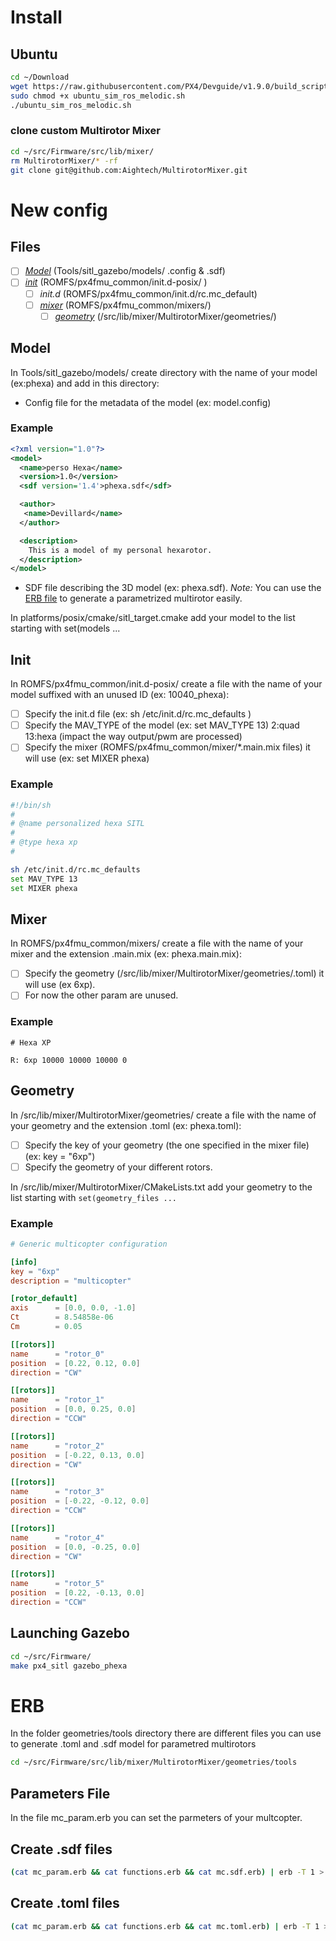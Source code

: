 # Install
## Ubuntu
```bash
cd ~/Download
wget https://raw.githubusercontent.com/PX4/Devguide/v1.9.0/build_scripts/ubuntu_sim_ros_melodic.sh
sudo chmod +x ubuntu_sim_ros_melodic.sh
./ubuntu_sim_ros_melodic.sh
```

### clone custom Multirotor Mixer
```bash
cd ~/src/Firmware/src/lib/mixer/
rm MultirotorMixer/* -rf
git clone git@github.com:Aightech/MultirotorMixer.git
```


# New config

## Files
- [ ] [*Model*](#Model) (Tools/sitl_gazebo/models/ .config & .sdf)
- [ ] [*init*](#Init) (ROMFS/px4fmu_common/init.d-posix/ )
    - [ ] *init.d* (ROMFS/px4fmu_common/init.d/rc.mc_default)
    - [ ] [*mixer*](#Mixer) (ROMFS/px4fmu_common/mixers/)
        - [ ] [*geometry*](#Geometry) (/src/lib/mixer/MultirotorMixer/geometries/)

## Model
In Tools/sitl_gazebo/models/ create directory with the name of your model (ex:phexa) and add in this directory: 
- Config file for the metadata of the model (ex: model.config)
### Example
```xml
<?xml version="1.0"?>
<model>
  <name>perso Hexa</name>
  <version>1.0</version>
  <sdf version='1.4'>phexa.sdf</sdf>

  <author>
   <name>Devillard</name>
  </author>

  <description>
    This is a model of my personal hexarotor.
  </description>
</model>
```
- SDF file describing the 3D model (ex: phexa.sdf). *Note:* You can use the [ERB file](#ERB) to generate a parametrized multirotor easily.

In platforms/posix/cmake/sitl_target.cmake add your model to the list starting with set(models ... 

## Init
In ROMFS/px4fmu_common/init.d-posix/ create a file with the name of your model suffixed with an unused ID (ex: 10040_phexa):
- [ ] Specify the init.d file (ex: sh /etc/init.d/rc.mc_defaults )
- [ ] Specify the MAV_TYPE of the model (ex: set MAV_TYPE 13) 2:quad 13:hexa (impact the way output/pwm are processed)
- [ ] Specify the mixer (ROMFS/px4fmu_common/mixer/*.main.mix files) it will use (ex: set MIXER phexa)

### Example
```bash
#!/bin/sh
#
# @name personalized hexa SITL
#
# @type hexa xp
#

sh /etc/init.d/rc.mc_defaults
set MAV_TYPE 13
set MIXER phexa
```

## Mixer
In ROMFS/px4fmu_common/mixers/ create a file with the name of your mixer and the extension .main.mix (ex: phexa.main.mix):
- [ ] Specify the geometry (/src/lib/mixer/MultirotorMixer/geometries/.toml) it will use (ex 6xp).
- [ ] For now the other param are unused.

### Example 
```
# Hexa XP

R: 6xp 10000 10000 10000 0
```
## Geometry
In /src/lib/mixer/MultirotorMixer/geometries/ create a file with the name of your geometry and the extension .toml (ex: phexa.toml):
- [ ] Specify the key of your geometry (the one specified in the mixer file) (ex: key = "6xp")
- [ ] Specify the geometry of your different rotors.

In /src/lib/mixer/MultirotorMixer/CMakeLists.txt add your geometry to the list starting with `set(geometry_files ...`
### Example
```toml
# Generic multicopter configuration

[info]
key = "6xp"
description = "multicopter"

[rotor_default]
axis      = [0.0, 0.0, -1.0]
Ct        = 8.54858e-06
Cm        = 0.05

[[rotors]]
name      = "rotor_0"
position  = [0.22, 0.12, 0.0]
direction = "CW"

[[rotors]]
name      = "rotor_1"
position  = [0.0, 0.25, 0.0]
direction = "CCW"

[[rotors]]
name      = "rotor_2"
position  = [-0.22, 0.13, 0.0]
direction = "CW"

[[rotors]]
name      = "rotor_3"
position  = [-0.22, -0.12, 0.0]
direction = "CCW"

[[rotors]]
name      = "rotor_4"
position  = [0.0, -0.25, 0.0]
direction = "CW"

[[rotors]]
name      = "rotor_5"
position  = [0.22, -0.13, 0.0]
direction = "CCW"
```

## Launching Gazebo
```bash
cd ~/src/Firmware/
make px4_sitl gazebo_phexa
```

# ERB
In the folder geometries/tools directory there are different files you can use to generate .toml and .sdf model for parametred multirotors

```bash
cd ~/src/Firmware/src/lib/mixer/MultirotorMixer/geometries/tools
```
## Parameters File
In the file mc_param.erb you can set the parmeters of your multcopter.

## Create .sdf files
```bash
(cat mc_param.erb && cat functions.erb && cat mc.sdf.erb) | erb -T 1 > ~/src/Firmware/Tools/sitl_gazebo/models/phexa/phexa.sdf
```

## Create .toml files
```bash
(cat mc_param.erb && cat functions.erb && cat mc.toml.erb) | erb -T 1 > ~/src/Firmware/src/lib/mixer/MultirotorMixer/geometries/phexa.toml
```

